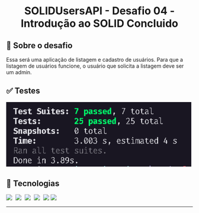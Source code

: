 <h1 align="center">
SOLIDUsersAPI - Desafio 04 - Introdução ao SOLID Concluido
</h1>

## 💫 Sobre o desafio
Essa será uma aplicação de listagem e cadastro de usuários. Para que a listagem de usuários funcione, o usuário que solicita a listagem deve ser um admin.

## ✅ Testes

<img src=".github/screen@testes.png" width="500" heigth="500" />

## 🚀 Tecnologias 
<p>
<img src="https://cdn.svgporn.com/logos/nodejs-icon.svg" width="30" heigth="30" style="margin-right: 5px;" />
<img src="https://cdn.svgporn.com/logos/typescript-icon.svg" width="30" heigth="30" style="margin-right: 5px;" />
<img src="https://cdn.svgporn.com/logos/eslint.svg" width="30" heigth="30" style="margin-right: 5px;" />
<img src="https://cdn.svgporn.com/logos/prettier.svg" width="30" heigth="30" style="margin-right: 5px;" />
<img src="https://cdn.svgporn.com/logos/jest.svg" width="30" heigth="30" />
<img src="https://cdn.svgporn.com/logos/supertest.svg" width="30" heigth="30" />
</p>

---